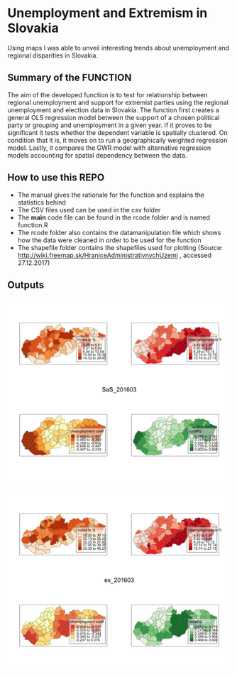 # Unemployment and Extremism in Slovakia

Using maps I was able to unveil interesting trends about unemployment and regional disparities in Slovakia. 

## Summary of the FUNCTION

The aim of the developed function is to test for relationship between regional unemployment and support for extremist parties using the regional unemployment and election data in Slovakia. The function first creates a general OLS regression model between the support of a chosen political party or grouping and unemployment in a given year. If it proves to be significant it tests whether the dependent variable is spatially clustered. On condition that it is, it moves on to run a geographically weighted regression model. Lastly, it compares the GWR model with alternative regression models accounting for spatial dependency between the data. 

## How to use this REPO

* The manual gives the rationale for the function and explains the statistics behind 
* The CSV files used can be used in the csv folder
* The **main** code file can be found in the rcode folder and is named function.R 
* The rcode folder also contains the datamanipulation file which shows how the data were cleaned in order to be used for the function
* The shapefile folder contains the shapefiles used for plotting (Source: http://wiki.freemap.sk/HraniceAdministrativnychUzemi , accessed 27.12.2017)

## Outputs

![GWR of unemployment on the support for SaS](img/plot1.png)

![GWR of unemployment on the support for extremist parties](img/plot2.png)

